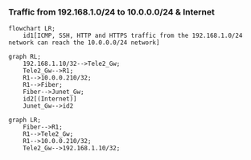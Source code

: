 
### Traffic from 192.168.1.0/24 to 10.0.0.0/24 & Internet
```mermaid
flowchart LR;
    id1[ICMP, SSH, HTTP and HTTPS traffic from the 192.168.1.0/24 network can reach the 10.0.0.0/24 network]
```

```mermaid
graph RL;
    192.168.1.10/32-->Tele2_Gw;
    Tele2_Gw-->R1;
    R1-->10.0.0.210/32;
    R1-->Fiber;
    Fiber-->Junet_Gw;
    id2[(Internet)]
    Junet_Gw-->id2
```



```mermaid
graph LR;
    Fiber-->R1;
    R1-->Tele2_Gw;
    R1-->10.0.0.210/32;
    Tele2_Gw-->192.168.1.10/32;
```


